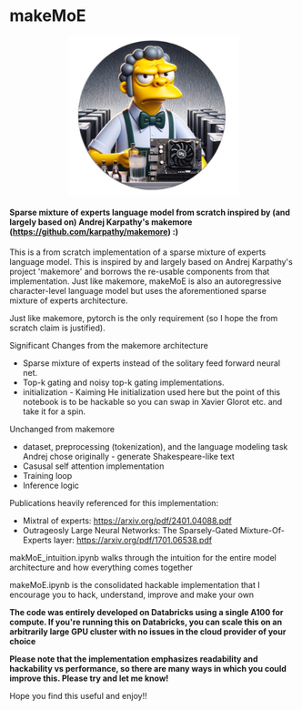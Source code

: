 # makeMoE

<div align="center">
    <img src="images/makemoelogo.png" width="300"/>
</div>


#### Sparse mixture of experts language model from scratch inspired by (and largely based on) Andrej Karpathy's makemore (https://github.com/karpathy/makemore) :)

This is a from scratch implementation of a sparse mixture of experts language model. This is inspired by and largely based on Andrej Karpathy's project 'makemore' and borrows the re-usable components from that implementation. Just like makemore, makeMoE is also an autoregressive character-level language model but uses the aforementioned sparse mixture of experts architecture. 

Just like makemore, pytorch is the only requirement (so I hope the from scratch claim is justified).

Significant Changes from the makemore architecture

- Sparse mixture of experts instead of the solitary feed forward neural net. 
- Top-k gating and noisy top-k gating implementations.
- initialization - Kaiming He initialization used here but the point of this notebook is to be hackable so you can swap in Xavier Glorot etc. and take it for a spin.

Unchanged from makemore
- dataset, preprocessing (tokenization), and the language modeling task Andrej chose originally - generate Shakespeare-like text
- Casusal self attention implementation 
- Training loop
- Inference logic

Publications heavily referenced for this implementation: 
- Mixtral of experts: https://arxiv.org/pdf/2401.04088.pdf
- Outrageosly Large Neural Networks: The Sparsely-Gated Mixture-Of-Experts layer: https://arxiv.org/pdf/1701.06538.pdf


makMoE_intuition.ipynb walks through the intuition for the entire model architecture and how everything comes together

makeMoE.ipynb is the consolidated hackable implementation that I encourage you to hack, understand, improve and make your own

**The code was entirely developed on Databricks using a single A100 for compute. If you're running this on Databricks, you can scale this on an arbitrarily large GPU cluster with no issues in the cloud provider of your choice**

**Please note that the implementation emphasizes readability and hackability vs performance, so there are many ways in which you could improve this. Please try and let me know!**

Hope you find this useful and enjoy!!
